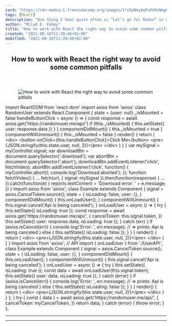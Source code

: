 ```yaml
---
card: "https://cdn-media-1.freecodecamp.org/images/1*s5pDmyXqPnXV0sNmgGCIxw.jpeg"
tags: [React]
description: "One thing I hear quite often is “Let’s go for Redux” in our n"
author: "Milad E. Fahmy"
title: "How to work with React the right way to avoid some common pitfalls"
created: "2021-08-16T11:39:46+02:00"
modified: "2021-08-16T11:39:46+02:00"
---
```

<div class="site-wrapper">
<main id="site-main" class="site-main outer">
<div class="inner">
<article class="post-full post tag-react tag-javascript tag-technology tag-programming tag-productivity ">
<header class="post-full-header">
<h1 class="post-full-title">How to work with React the right way to avoid some common pitfalls</h1>
</header>
<figure class="post-full-image">
<picture>
<source media="(max-width: 700px)" sizes="1px" srcset="data:image/gif;base64,R0lGODlhAQABAIAAAAAAAP///yH5BAEAAAAALAAAAAABAAEAAAIBRAA7 1w">
<source media="(min-width: 701px)" sizes="(max-width: 800px) 400px,
(max-width: 1170px) 700px,
1400px" srcset="https://cdn-media-1.freecodecamp.org/images/1*s5pDmyXqPnXV0sNmgGCIxw.jpeg 300w,
https://cdn-media-1.freecodecamp.org/images/1*s5pDmyXqPnXV0sNmgGCIxw.jpeg 600w,
https://cdn-media-1.freecodecamp.org/images/1*s5pDmyXqPnXV0sNmgGCIxw.jpeg 1000w,
https://cdn-media-1.freecodecamp.org/images/1*s5pDmyXqPnXV0sNmgGCIxw.jpeg 2000w">
<img onerror="this.style.display='none'" src="https://cdn-media-1.freecodecamp.org/images/1*s5pDmyXqPnXV0sNmgGCIxw.jpeg" alt="How to work with React the right way to avoid some common pitfalls">
</picture>
</figure>
<section class="post-full-content">
<div class="post-content">
import ReactDOM from 'react-dom'
import axios from 'axios'
class RandomUser extends React.Component {
state = {user: null}
_isMounted = false
handleButtonClick = async () =&gt; {
const response = await axios.get('https://randomuser.me/api/')
if (this._isMounted) {
this.setState({ user: response.data })
}
}
componentDidMount() {
this._isMounted = true
}
componentWillUnmount() {
this._isMounted = false
}
render() {
return (
&lt;div&gt;
&lt;button onClick={this.handleButtonClick}&gt;Click Me&lt;/button&gt;
&lt;pre&gt;{JSON.stringify(this.state.user, null, 2)}&lt;/pre&gt;
&lt;/div&gt;
)
}
}
</code></pre>
var mySignal = myController.signal;
var downloadBtn = document.querySelector('.download');
var abortBtn = document.querySelector('.abort');
downloadBtn.addEventListener('click', fetchVideo);
abortBtn.addEventListener('click', function() {
myController.abort();
console.log('Download aborted');
});
function fetchVideo() {
...
fetch(url, { signal: mySignal }).then(function(response) {
...
}).catch(function(e) {
reports.textContent = 'Download error: ' + e.message;
})
}
</code></pre>
import axios from 'axios';
class Example extends Component {
signal = axios.CancelToken.source();
state = {
isLoading: false,
user: {},
}
componentDidMount() {
this.onLoadUser();
}
componentWillUnmount() {
this.signal.cancel('Api is being canceled');
}
onLoadUser = async () =&gt; {
try {
this.setState({ isLoading: true });
const response = await axios.get('https://randomuser.me/api/', {
cancelToken: this.signal.token,
})
this.setState({ user: response.data, isLoading: true });
} catch (err) {
if (axios.isCancel(err)) {
console.log('Error: ', err.message); // =&gt; prints: Api is being canceled
} else {
this.setState({ isLoading: false });
}
}
}
render() {
return (
&lt;div&gt;
&lt;pre&gt;{JSON.stringify(this.state.user, null, 2)}&lt;/pre&gt;
&lt;/div&gt;
)
}
}
</code></pre>
import axios from 'axios';
// API
import { onLoadUser } from './UserAPI';
class Example extends Component {
signal = axios.CancelToken.source();
state = {
isLoading: false,
user: {},
}
componentDidMount() {
this.onLoadUser();
}
componentWillUnmount() {
this.signal.cancel('Api is being canceled');
}
onLoadUser = async () =&gt; {
try {
this.setState({ isLoading: true });
const data = await onLoadUser(this.signal.token);
this.setState({ user: data, isLoading: true });
} catch (error) {
if (axios.isCancel(err)) {
console.log('Error: ', err.message); // =&gt; prints: Api is being canceled
} else {
this.setState({ isLoading: false });
}
}
}
render() {
return (
&lt;div&gt;
&lt;pre&gt;{JSON.stringify(this.state.user, null, 2)}&lt;/pre&gt;
&lt;/div&gt;
)
}
};
}
</code></pre>
try {
const { data } = await axios.get('https://randomuser.me/api/', {
cancelToken: myCancelToken,
})
return data;
} catch (error) {
throw error;
}
};
</code></pre>
</div>
<hr>
<hr>
</section>
</article>
</div>
</main>
</div>
<!-- Google Tag Manager (noscript) -->
<!-- End Google Tag Manager (noscript) -->
